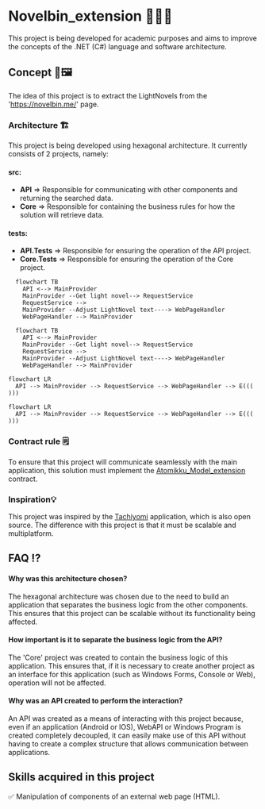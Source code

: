 # Novelbin_extension 🍡🏯🍙

This project is being developed for academic purposes and aims to improve the concepts of the .NET (C#) language and software architecture.

## Concept 🎨🖼️

The idea of this project is to extract the LightNovels from the 'https://novelbin.me/' page.

### Architecture 🏗️

This project is being developed using hexagonal architecture. It currently consists of 2 projects, namely:
#### src:
- **API** => Responsible for communicating with other components and returning the searched data.
- **Core** => Responsible for containing the business rules for how the solution will retrieve data.
#### tests:
- **API.Tests** => Responsible for ensuring the operation of the API project.
- **Core.Tests** => Responsible for ensuring the operation of the Core project.

```
  flowchart TB
    API <--> MainProvider
    MainProvider --Get light novel--> RequestService
    RequestService -->
    MainProvider --Adjust LightNovel text----> WebPageHandler
    WebPageHandler --> MainProvider
```

```mermaid
  flowchart TB
    API <--> MainProvider
    MainProvider --Get light novel--> RequestService
    RequestService -->
    MainProvider --Adjust LightNovel text----> WebPageHandler
    WebPageHandler --> MainProvider
```

```
flowchart LR
  API --> MainProvider --> RequestService --> WebPageHandler --> E((( )))
```
```mermaid
flowchart LR
  API --> MainProvider --> RequestService --> WebPageHandler --> E((( )))
```

### Contract rule 🗒️
To ensure that this project will communicate seamlessly with the main application, this solution must implement the [Atomikku_Model_extension](https://github.com/Atomikku-Extensions/Atomikku_Model_extension) contract.

### Inspiration💡
This project was inspired by the [Tachiyomi](https://tachiyomi.org/) application, which is also open source. The difference with this project is that it must be scalable and multiplatform.

## FAQ ⁉️

#### Why was this architecture chosen?
The hexagonal architecture was chosen due to the need to build an application that separates the business logic from the other components. This ensures that this project can be scalable without its functionality being affected.

#### How important is it to separate the business logic from the API?
The 'Core' project was created to contain the business logic of this application. This ensures that, if it is necessary to create another project as an interface for this application (such as Windows Forms, Console or Web), operation will not be affected.

#### Why was an API created to perform the interaction?
An API was created as a means of interacting with this project because, even if an application (Android or IOS), WebAPI or Windows Program is created completely decoupled, it can easily make use of this API without having to create a complex structure that allows communication between applications.
	
## Skills acquired in this project

✅ Manipulation of components of an external web page (HTML).